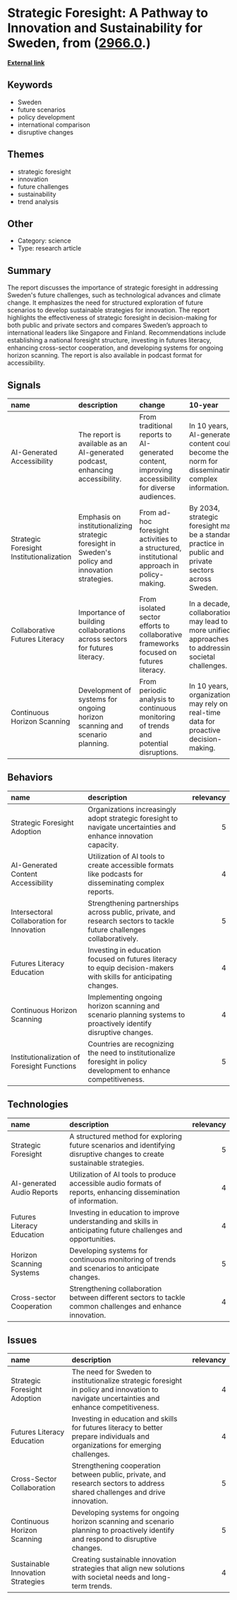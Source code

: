 # __Strategic Foresight: A Pathway to Innovation and Sustainability for Sweden__, from ([2966.0](https://kghosh.substack.com/p/2966.0).)

__[External link](https://www.vinnova.se/en/publikationer/strategic-foresight-for-innovation/)__



## Keywords

* Sweden
* future scenarios
* policy development
* international comparison
* disruptive changes

## Themes

* strategic foresight
* innovation
* future challenges
* sustainability
* trend analysis

## Other

* Category: science
* Type: research article

## Summary

The report discusses the importance of strategic foresight in addressing Sweden's future challenges, such as technological advances and climate change. It emphasizes the need for structured exploration of future scenarios to develop sustainable strategies for innovation. The report highlights the effectiveness of strategic foresight in decision-making for both public and private sectors and compares Sweden’s approach to international leaders like Singapore and Finland. Recommendations include establishing a national foresight structure, investing in futures literacy, enhancing cross-sector cooperation, and developing systems for ongoing horizon scanning. The report is also available in podcast format for accessibility.

## Signals

| name                                     | description                                                                                      | change                                                                                           | 10-year                                                                                              | driving-force                                                                                          |   relevancy |
|:-----------------------------------------|:-------------------------------------------------------------------------------------------------|:-------------------------------------------------------------------------------------------------|:-----------------------------------------------------------------------------------------------------|:-------------------------------------------------------------------------------------------------------|------------:|
| AI-Generated Accessibility               | The report is available as an AI-generated podcast, enhancing accessibility.                     | From traditional reports to AI-generated content, improving accessibility for diverse audiences. | In 10 years, AI-generated content could become the norm for disseminating complex information.       | The growing demand for accessible information drives the adoption of AI technologies in communication. |           4 |
| Strategic Foresight Institutionalization | Emphasis on institutionalizing strategic foresight in Sweden's policy and innovation strategies. | From ad-hoc foresight activities to a structured, institutional approach in policy-making.       | By 2034, strategic foresight may be a standard practice in public and private sectors across Sweden. | The need for adaptive governance in a rapidly changing world motivates this institutionalization.      |           5 |
| Collaborative Futures Literacy           | Importance of building collaborations across sectors for futures literacy.                       | From isolated sector efforts to collaborative frameworks focused on futures literacy.            | In a decade, collaboration may lead to more unified approaches to addressing societal challenges.    | The recognition of interconnected global challenges prompts collaboration among diverse sectors.       |           4 |
| Continuous Horizon Scanning              | Development of systems for ongoing horizon scanning and scenario planning.                       | From periodic analysis to continuous monitoring of trends and potential disruptions.             | In 10 years, organizations may rely on real-time data for proactive decision-making.                 | The rapid pace of change in technology and society necessitates continuous awareness of trends.        |           4 |

## Behaviors

| name                                        | description                                                                                                          |   relevancy |
|:--------------------------------------------|:---------------------------------------------------------------------------------------------------------------------|------------:|
| Strategic Foresight Adoption                | Organizations increasingly adopt strategic foresight to navigate uncertainties and enhance innovation capacity.      |           5 |
| AI-Generated Content Accessibility          | Utilization of AI tools to create accessible formats like podcasts for disseminating complex reports.                |           4 |
| Intersectoral Collaboration for Innovation  | Strengthening partnerships across public, private, and research sectors to tackle future challenges collaboratively. |           5 |
| Futures Literacy Education                  | Investing in education focused on futures literacy to equip decision-makers with skills for anticipating changes.    |           4 |
| Continuous Horizon Scanning                 | Implementing ongoing horizon scanning and scenario planning systems to proactively identify disruptive changes.      |           4 |
| Institutionalization of Foresight Functions | Countries are recognizing the need to institutionalize foresight in policy development to enhance competitiveness.   |           5 |

## Technologies

| name                       | description                                                                                                             |   relevancy |
|:---------------------------|:------------------------------------------------------------------------------------------------------------------------|------------:|
| Strategic Foresight        | A structured method for exploring future scenarios and identifying disruptive changes to create sustainable strategies. |           5 |
| AI-generated Audio Reports | Utilization of AI tools to produce accessible audio formats of reports, enhancing dissemination of information.         |           4 |
| Futures Literacy Education | Investing in education to improve understanding and skills in anticipating future challenges and opportunities.         |           4 |
| Horizon Scanning Systems   | Developing systems for continuous monitoring of trends and scenarios to anticipate changes.                             |           5 |
| Cross-sector Cooperation   | Strengthening collaboration between different sectors to tackle common challenges and enhance innovation.               |           4 |

## Issues

| name                              | description                                                                                                                                 |   relevancy |
|:----------------------------------|:--------------------------------------------------------------------------------------------------------------------------------------------|------------:|
| Strategic Foresight Adoption      | The need for Sweden to institutionalize strategic foresight in policy and innovation to navigate uncertainties and enhance competitiveness. |           4 |
| Futures Literacy Education        | Investing in education and skills for futures literacy to better prepare individuals and organizations for emerging challenges.             |           4 |
| Cross-Sector Collaboration        | Strengthening cooperation between public, private, and research sectors to address shared challenges and drive innovation.                  |           5 |
| Continuous Horizon Scanning       | Developing systems for ongoing horizon scanning and scenario planning to proactively identify and respond to disruptive changes.            |           5 |
| Sustainable Innovation Strategies | Creating sustainable innovation strategies that align new solutions with societal needs and long-term trends.                               |           4 |